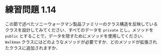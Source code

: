 # 練習問題 1.14
この節で述べたソニーウォークマン製品ファミリーのクラス構造を反映しているクラスを設計してみてください．すべてのデータを `private` とし，メソッドを `public` とすることで，データを隠すためにメソッドを使用してください．`Walkman` クラスにはどのようなメソッドが必要ですか．どのメソッドが拡張されたクラスに追加されますか．
